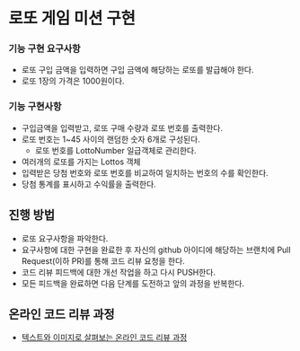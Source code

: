 # 로또 게임 미션 구현

### 기능 구현 요구사항
- 로또 구입 금액을 입력하면 구입 금액에 해당하는 로또를 발급해야 한다.
- 로또 1장의 가격은 1000원이다.

### 기능 구현사항
- 구입금액을 입력받고, 로또 구매 수량과 로또 번호를 출력한다.
- 로또 번호는 1~45 사이의 랜덤한 숫자 6개로 구성된다.
    - 로또 번호를 LottoNumber 일급객체로 관리한다.
- 여러개의 로또를 가지는 Lottos 객체
- 입력받은 당첨 번호와 로또 번호를 비교하여 일치하는 번호의 수를 확인한다.
- 당첨 통계를 표시하고 수익률을 출력한다.

## 진행 방법
* 로또 요구사항을 파악한다.
* 요구사항에 대한 구현을 완료한 후 자신의 github 아이디에 해당하는 브랜치에 Pull Request(이하 PR)를 통해 코드 리뷰 요청을 한다.
* 코드 리뷰 피드백에 대한 개선 작업을 하고 다시 PUSH한다.
* 모든 피드백을 완료하면 다음 단계를 도전하고 앞의 과정을 반복한다.

## 온라인 코드 리뷰 과정
* [텍스트와 이미지로 살펴보는 온라인 코드 리뷰 과정](https://github.com/next-step/nextstep-docs/tree/master/codereview)